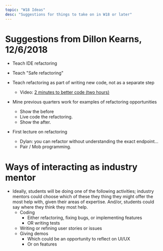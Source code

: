 ```yaml
---
topic: "W18 Ideas"
desc: "Suggestions for things to take on in W18 or later"
---
```


# Suggestions from Dillon Kearns, 12/6/2018

* Teach IDE refactoring
* Teach "Safe refactoring"
* Teach refactoring as part of writing new code, not as a separate step
    * Video: [2 minutes to better code (two hours)](https://www.youtube.com/watch?v=aWiwDdx_rdo)
* Mine previous quarters work for examples of refactoring opportunities
   * Show the before 
   * Live code the refactoring.
   * Show the after.
   
* First lecture on refactoring 
   * Dylan: you can refactor without understanding the exact endpoint...
   * Pair / Mob programming.

# Ways of interacting as industry mentor

* Ideally, students will be doing one of the following activities; industry mentors could choose which of these they thing they might offer the most help with, given their areas of expertise.  And/or, students could say where they think they most help.
   * Coding
       * Either refactoring, fixing bugs, or implementing features
       * OR writing tests 
   * Writing or refining user stories or issues
   * Giving demos 
       * Which could be an opportunity to reflect on UI/UX
       * Or on features


